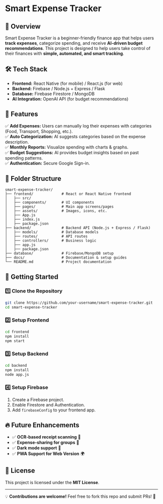 # Smart Expense Tracker

## 🚀 Overview
Smart Expense Tracker is a beginner-friendly finance app that helps users **track expenses**, categorize spending, and receive **AI-driven budget recommendations**. This project is designed to help users take control of their finances with **simple, automated, and smart tracking**.

## 🛠 Tech Stack
- **Frontend:** React Native (for mobile) / React.js (for web)
- **Backend:** Firebase / Node.js + Express / Flask
- **Database:** Firebase Firestore / MongoDB
- **AI Integration:** OpenAI API (for budget recommendations)

## 📌 Features
✅ **Add Expenses:** Users can manually log their expenses with categories (Food, Transport, Shopping, etc.).  
✅ **Auto Categorization:** AI suggests categories based on the expense description.  
✅ **Monthly Reports:** Visualize spending with charts & graphs.  
✅ **Budget Suggestions:** AI provides budget insights based on past spending patterns.  
✅ **Authentication:** Secure Google Sign-in.  

## 📂 Folder Structure
```
smart-expense-tracker/
├── frontend/             # React or React Native frontend
│   ├── src/
│   ├── components/       # UI components
│   ├── pages/            # Main app screens/pages
│   ├── assets/           # Images, icons, etc.
│   ├── App.js
│   ├── index.js
│   ├── package.json
├── backend/              # Backend API (Node.js + Express / Flask)
│   ├── models/           # Database models
│   ├── routes/           # API routes
│   ├── controllers/      # Business logic
│   ├── app.js
│   ├── package.json
├── database/             # Firebase/MongoDB setup
├── docs/                 # Documentation & setup guides
└── README.md             # Project documentation
```

## 🎯 Getting Started
### 1️⃣ Clone the Repository
```bash
git clone https://github.com/your-username/smart-expense-tracker.git
cd smart-expense-tracker
```

### 2️⃣ Setup Frontend
```bash
cd frontend
npm install
npm start
```

### 3️⃣ Setup Backend
```bash
cd backend
npm install
node app.js
```

### 4️⃣ Setup Firebase
1. Create a Firebase project.
2. Enable Firestore and Authentication.
3. Add `firebaseConfig` to your frontend app.

## 🔥 Future Enhancements
- ✅ **OCR-based receipt scanning** 📄
- ✅ **Expense-sharing for groups** 👥
- ✅ **Dark mode support** 🌙
- ✅ **PWA Support for Web Version** 🌍

## 📜 License
This project is licensed under the **MIT License**.

---

💡 **Contributions are welcome!** Feel free to fork this repo and submit PRs! 🚀


